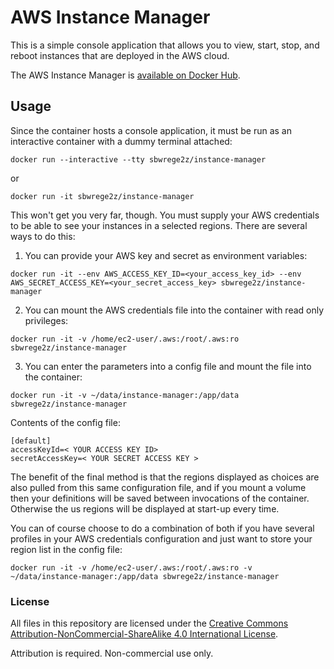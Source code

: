 # AWS Instance Manager

This is a simple console application that allows you to view, start, stop, and reboot instances that are deployed in the AWS cloud.

The AWS Instance Manager is [available on Docker Hub](https://hub.docker.com/r/sbwrege2z/instance_manager).

## Usage

Since the container hosts a console application, it must be run as an interactive container with a dummy terminal attached:

```
docker run --interactive --tty sbwrege2z/instance-manager
```

or

```
docker run -it sbwrege2z/instance-manager
```

This won't get you very far, though. You must supply your AWS credentials to be able to see your instances in a selected regions. There are several ways to do this:

1. You can provide your AWS key and secret as environment variables:

```
docker run -it --env AWS_ACCESS_KEY_ID=<your_access_key_id> --env AWS_SECRET_ACCESS_KEY=<your_secret_access_key> sbwrege2z/instance-manager
```

2. You can mount the AWS credentials file into the container with read only privileges:

```
docker run -it -v /home/ec2-user/.aws:/root/.aws:ro sbwrege2z/instance-manager
```

3. You can enter the parameters into a config file and mount the file into the container:

```
docker run -it -v ~/data/instance-manager:/app/data sbwrege2z/instance-manager
```

Contents of the config file: 
```
[default]
accessKeyId=< YOUR ACCESS KEY ID>
secretAccessKey=< YOUR SECRET ACCESS KEY >

```

The benefit of the final method is that the regions displayed as choices are also pulled from this same configuration file, and if you mount a volume then your definitions will be saved between invocations of the container.  Otherwise the us regions will be displayed at start-up every time.

You can of course choose to do a combination of both if you have several profiles in your AWS credentials configuration and just want to store your region list in the config file:
```
docker run -it -v /home/ec2-user/.aws:/root/.aws:ro -v ~/data/instance-manager:/app/data sbwrege2z/instance-manager
```

### License

All files in this repository are licensed under the [Creative Commons Attribution-NonCommercial-ShareAlike 4.0 International License](http://creativecommons.org/licenses/by-nc-sa/4.0/).

Attribution is required. Non-commercial use only.
